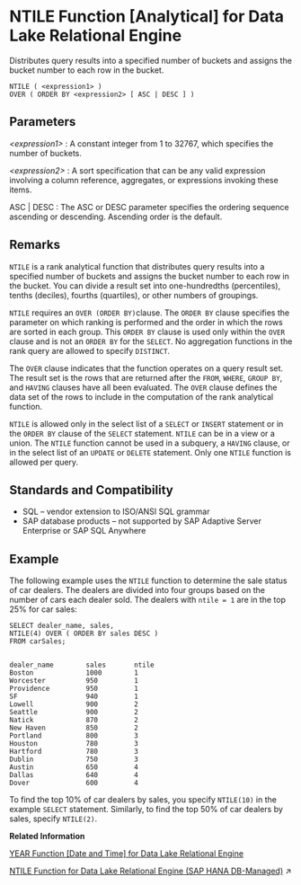 <!-- loioa5695f3f84f21015a23ae9730b31eef2 -->

# NTILE Function \[Analytical\] for Data Lake Relational Engine

Distributes query results into a specified number of buckets and assigns the bucket number to each row in the bucket.



```
NTILE ( <expression1> )
OVER ( ORDER BY <expression2> [ ASC | DESC ] )
```



<a name="loioa5695f3f84f21015a23ae9730b31eef2__NTILE_parm1"/>

## Parameters

 *<expression1\>*
 :   A constant integer from 1 to 32767, which specifies the number of buckets.

  *<expression2\>*
 :   A sort specification that can be any valid expression involving a column reference, aggregates, or expressions invoking these items.

  ASC | DESC
 :   The ASC or DESC parameter specifies the ordering sequence ascending or descending. Ascending order is the default.

 

<a name="loioa5695f3f84f21015a23ae9730b31eef2__NTILE_remarks1"/>

## Remarks

`NTILE` is a rank analytical function that distributes query results into a specified number of buckets and assigns the bucket number to each row in the bucket. You can divide a result set into one-hundredths \(percentiles\), tenths \(deciles\), fourths \(quartiles\), or other numbers of groupings.

`NTILE` requires an `OVER (ORDER BY)`clause. The `ORDER BY` clause specifies the parameter on which ranking is performed and the order in which the rows are sorted in each group. This `ORDER BY` clause is used only within the `OVER` clause and is not an `ORDER BY` for the `SELECT`. No aggregation functions in the rank query are allowed to specify `DISTINCT`.

The `OVER` clause indicates that the function operates on a query result set. The result set is the rows that are returned after the `FROM`, `WHERE`, `GROUP BY`, and `HAVING` clauses have all been evaluated. The `OVER` clause defines the data set of the rows to include in the computation of the rank analytical function.

`NTILE` is allowed only in the select list of a `SELECT` or `INSERT` statement or in the `ORDER BY` clause of the `SELECT` statement. `NTILE` can be in a view or a union. The `NTILE` function cannot be used in a subquery, a `HAVING` clause, or in the select list of an `UPDATE` or `DELETE` statement. Only one `NTILE` function is allowed per query.



<a name="loioa5695f3f84f21015a23ae9730b31eef2__NTILE_standards1"/>

## Standards and Compatibility

-   SQL – vendor extension to ISO/ANSI SQL grammar
-   SAP database products – not supported by SAP Adaptive Server Enterprise or SAP SQL Anywhere



<a name="loioa5695f3f84f21015a23ae9730b31eef2__NTILE_example1"/>

## Example

The following example uses the `NTILE` function to determine the sale status of car dealers. The dealers are divided into four groups based on the number of cars each dealer sold. The dealers with `ntile = 1` are in the top 25% for car sales:

```
SELECT dealer_name, sales,
NTILE(4) OVER ( ORDER BY sales DESC )
FROM carSales;


dealer_name        sales       ntile
Boston             1000        1
Worcester          950         1
Providence         950         1
SF                 940         1
Lowell             900         2
Seattle            900         2
Natick             870         2
New Haven          850         2
Portland           800         3
Houston            780         3
Hartford           780         3
Dublin             750         3
Austin             650         4
Dallas             640         4
Dover              600         4
```

To find the top 10% of car dealers by sales, you specify `NTILE(10)` in the example `SELECT` statement. Similarly, to find the top 50% of car dealers by sales, specify `NTILE(2)`.

**Related Information**  


[YEAR Function \[Date and Time\] for Data Lake Relational Engine](year-function-date-and-time-for-data-lake-relational-engine-a591eb9.md "Returns a 4-digit number corresponding to the year of the given date/time.")

[NTILE Function for Data Lake Relational Engine (SAP HANA DB-Managed)](https://help.sap.com/viewer/a898e08b84f21015969fa437e89860c8/2023_1_QRC/en-US/97741f155cc24e2ea035db70a29da3b0.html "Distributes query results into a specified number of buckets and assigns the bucket number to each row in the bucket.") :arrow_upper_right:

